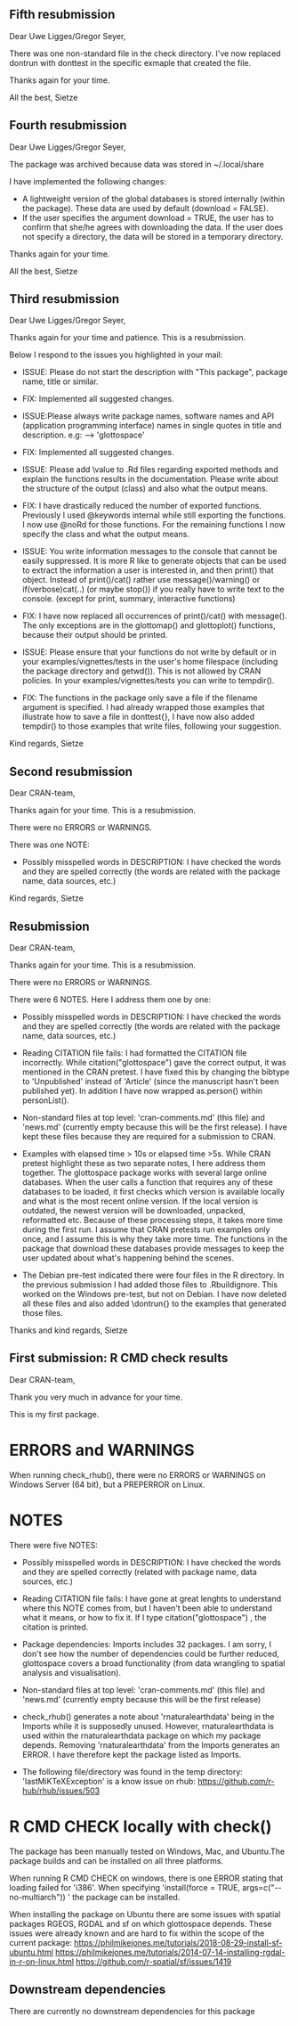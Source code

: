 ## Fifth resubmission

Dear Uwe Ligges/Gregor Seyer, 

There was one non-standard file in the check directory. I've now replaced dontrun with donttest in the specific exmaple that created the file.

Thanks again for your time.

All the best,
Sietze

## Fourth resubmission

Dear Uwe Ligges/Gregor Seyer, 

The package was archived because data was stored in ~/.local/share

I have implemented the following changes:
- A lightweight version of the global databases is stored internally (within the package). These data are used by default (download = FALSE).
- If the user specifies the argument download = TRUE, the user has to confirm that she/he agrees with downloading the data. If the user does not specify a directory, the data will be stored in a temporary directory.

Thanks again for your time.

All the best,
Sietze



## Third resubmission

Dear Uwe Ligges/Gregor Seyer, 

Thanks again for your time and patience. This is a resubmission. 

Below I respond to the issues you highlighted in your mail: 

* ISSUE: Please do not start the description with "This package", package name, title or similar.
* FIX: Implemented all suggested changes. 

* ISSUE:Please always write package names, software names and API (application programming interface) names in single quotes in title and description. e.g: --> 'glottospace'
* FIX: Implemented all suggested changes.

* ISSUE: Please add \value to .Rd files regarding exported methods and explain the functions results in the documentation. Please write about the structure of the output (class) and also what the output means. 
* FIX: I have drastically reduced the number of exported functions. Previously I used @keywords internal while still exporting the functions. I now use @noRd for those functions. For the remaining functions I now specify the class and what the output means. 

* ISSUE: You write information messages to the console that cannot be easily suppressed.
It is more R like to generate objects that can be used to extract the information a user is interested in, and then print() that object. Instead of print()/cat() rather use message()/warning()  or if(verbose)cat(..) (or maybe stop()) if you really have to write text to the console.
(except for print, summary, interactive functions)
* FIX: I have now replaced all occurrences of print()/cat() with message(). The only exceptions are in the glottomap() and glottoplot() functions, because their output should be printed. 

* ISSUE: Please ensure that your functions do not write by default or in your examples/vignettes/tests in the user's home filespace (including the package directory and getwd()). This is not allowed by CRAN policies.
In your examples/vignettes/tests you can write to tempdir(). 
* FIX: The functions in the package only save a file if the filename argument is specified. I had already wrapped those examples that illustrate how to save a file in donttest{}, I have now also added tempdir() to those examples that write files, following your suggestion. 

Kind regards,
Sietze

## Second resubmission

Dear CRAN-team,

Thanks again for your time. This is a resubmission. 

There were no ERRORS or WARNINGS.

There was one NOTE:
* Possibly misspelled words in DESCRIPTION: I have checked the words and they are spelled correctly (the words are related with the package name, data sources, etc.) 

Kind regards,
Sietze

## Resubmission

Dear CRAN-team,

Thanks again for your time. This is a resubmission. 

There were no ERRORS or WARNINGS.

There were 6 NOTES. Here I address them one by one:

* Possibly misspelled words in DESCRIPTION: I have checked the words and they are spelled correctly (the words are related with the package name, data sources, etc.) 

* Reading CITATION file fails: I had formatted the CITATION file incorrectly. While citation("glottospace") gave the correct output, it was mentioned in the CRAN pretest. I have fixed this by changing the bibtype to 'Unpublished' instead of 'Article' (since the manuscript hasn't been published yet). In addition I have now wrapped as.person() within personList(). 

* Non-standard files at top level: 'cran-comments.md' (this file) and 'news.md' (currently empty because this will be the first release). I have kept these files because they are required for a submission to CRAN. 

* Examples with elapsed time > 10s or elapsed time >5s. While CRAN pretest highlight these as two separate notes, I here address them together. The glottospace package works with several large online databases. When the user calls a function that requires any of these databases to be loaded, it first checks which version is available locally and what is the most recent online version. If the local version is outdated, the newest version will be downloaded, unpacked, reformatted etc. Because of these processing steps, it takes more time during the first run. I assume that CRAN pretests run examples only once, and I assume this is why they take more time. The functions in the package that download these databases provide messages to keep the user updated about what's happening behind the scenes. 

* The Debian pre-test indicated there were four files in the R directory. In the previous submission I had added those files to .Rbuildignore. This worked on the Windows pre-test, but not on Debian. I have now deleted all these files and also added \dontrun{} to the examples that generated those files. 

Thanks and kind regards,
Sietze


## First submission: R CMD check results

Dear CRAN-team,

Thank you very much in advance for your time.

This is my first package. 

# ERRORS and WARNINGS

When running check_rhub(), there were no ERRORS or WARNINGS on Windows Server (64 bit), but a PREPERROR on Linux.

# NOTES

There were five NOTES:

* Possibly misspelled words in DESCRIPTION: I have checked the words and they are spelled correctly (related with package name, data sources, etc.) 

* Reading CITATION file fails: I have gone at great lenghts to understand where this NOTE comes from, but I haven't been able to understand what it means, or how to fix it. If I type citation("glottospace") , the citation is printed. 

* Package dependencies: Imports includes 32 packages. I am sorry, I don't see how the number of dependencies could be further reduced, glottospace covers a broad functionality (from data wrangling to spatial analysis and visualisation).

* Non-standard files at top level: 'cran-comments.md' (this file) and 'news.md' (currently empty because this will be the first release)

* check_rhub() generates a note about 'rnaturalearthdata' being in the Imports while it is supposedly unused. However, rnaturalearthdata is used within the rnaturalearthdata package on which my package depends. Removing 'rnaturalearthdata' from the Imports generates an ERROR. I have therefore kept the package listed as Imports.

* The following file/directory was found in the temp directory: 'lastMiKTeXException' is a know issue on rhub: https://github.com/r-hub/rhub/issues/503


# R CMD CHECK locally with check()

The package has been manually tested on Windows, Mac, and Ubuntu.The package builds and can be installed on all three platforms.

When running R CMD CHECK on windows, there is one ERROR stating that loading failed for 'i386'. When specifying 'install(force = TRUE, args=c("--no-multiarch")) ' the package can be installed.

When installing the package on Ubuntu there are some issues with spatial packages RGEOS, RGDAL and sf on which glottospace depends. These issues were already known and are hard to fix within the scope of the current package: https://philmikejones.me/tutorials/2018-08-29-install-sf-ubuntu.html
https://philmikejones.me/tutorials/2014-07-14-installing-rgdal-in-r-on-linux.html
https://github.com/r-spatial/sf/issues/1419

## Downstream dependencies
There are currently no downstream dependencies for this package
